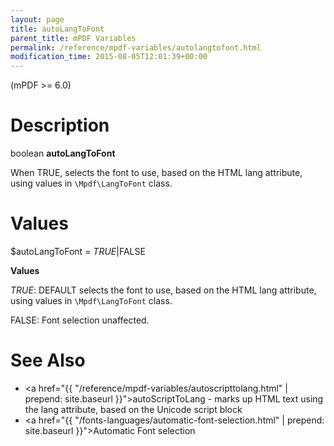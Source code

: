 ```yaml
---
layout: page
title: autoLangToFont
parent_title: mPDF Variables
permalink: /reference/mpdf-variables/autolangtofont.html
modification_time: 2015-08-05T12:01:39+00:00
---
```


(mPDF >= 6.0)

# Description

boolean **autoLangToFont**

When <span class="smallblock">TRUE</span>, selects the font to use, based on the HTML lang attribute, 
using values in `\Mpdf\LangToFont` class.

# Values

<span class="parameter">$autoLangToFont</span> = *<span class="smallblock">TRUE</span>*|<span class="smallblock">FALSE</span>

**Values**

*<span class="smallblock">TRUE</span>*: <span class="smallblock">DEFAULT</span> selects the font to use, based on 
the HTML lang attribute, using values in `\Mpdf\LangToFont` class.

<span class="smallblock">FALSE</span>: Font selection unaffected.

# See Also

- <a href="{{ "/reference/mpdf-variables/autoscripttolang.html" | prepend: site.baseurl }}">autoScriptToLang</a> - marks up HTML text using the lang attribute, based on the Unicode script block
- <a href="{{ "/fonts-languages/automatic-font-selection.html" | prepend: site.baseurl }}">Automatic Font selection</a>
